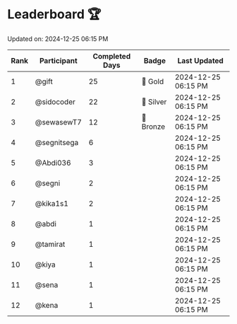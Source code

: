 # Leaderboard 🏆

Updated on: 2024-12-25 06:15 PM

| Rank | Participant       | Completed Days | Badge      | Last Updated         |
|------|-------------------|----------------|------------|----------------------|
| 1    | @gift             | 25             | 🏅 Gold     | 2024-12-25 06:15 PM |
| 2    | @sidocoder        | 22             | 🥈 Silver   | 2024-12-25 06:15 PM |
| 3    | @sewasewT7        | 12             | 🥉 Bronze   | 2024-12-25 06:15 PM |
| 4    | @segnitsega       | 6              |            | 2024-12-25 06:15 PM |
| 5    | @Abdi036          | 3              |            | 2024-12-25 06:15 PM |
| 6    | @segni            | 2              |            | 2024-12-25 06:15 PM |
| 7    | @kika1s1          | 2              |            | 2024-12-25 06:15 PM |
| 8    | @abdi             | 1              |            | 2024-12-25 06:15 PM |
| 9    | @tamirat          | 1              |            | 2024-12-25 06:15 PM |
| 10   | @kiya             | 1              |            | 2024-12-25 06:15 PM |
| 11   | @sena             | 1              |            | 2024-12-25 06:15 PM |
| 12   | @kena             | 1              |            | 2024-12-25 06:15 PM |
